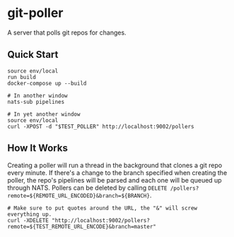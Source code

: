 # git-poller

A server that polls git repos for changes.

## Quick Start

```
source env/local
run build
docker-compose up --build

# In another window
nats-sub pipelines

# In yet another window
source env/local
curl -XPOST -d "$TEST_POLLER" http://localhost:9002/pollers
```

## How It Works

Creating a poller will run a thread in the background that clones
a git repo every minute. If there's a change to the branch specified
when creating the poller, the repo's pipelines will be parsed and
each one will be queued up through NATS. Pollers can be deleted by
calling `DELETE /pollers?remote=${REMOTE_URL_ENCODED}&branch=${BRANCH}`.

```
# Make sure to put quotes around the URL, the "&" will screw everything up.
curl -XDELETE "http://localhost:9002/pollers?remote=${TEST_REMOTE_URL_ENCODE}&branch=master"
```
